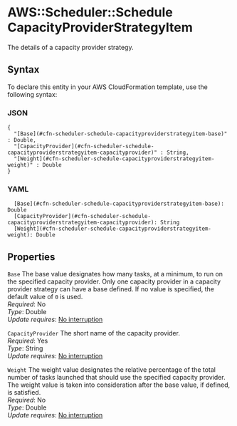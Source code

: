 # AWS::Scheduler::Schedule CapacityProviderStrategyItem<a name="aws-properties-scheduler-schedule-capacityproviderstrategyitem"></a>

The details of a capacity provider strategy\.

## Syntax<a name="aws-properties-scheduler-schedule-capacityproviderstrategyitem-syntax"></a>

To declare this entity in your AWS CloudFormation template, use the following syntax:

### JSON<a name="aws-properties-scheduler-schedule-capacityproviderstrategyitem-syntax.json"></a>

```
{
  "[Base](#cfn-scheduler-schedule-capacityproviderstrategyitem-base)" : Double,
  "[CapacityProvider](#cfn-scheduler-schedule-capacityproviderstrategyitem-capacityprovider)" : String,
  "[Weight](#cfn-scheduler-schedule-capacityproviderstrategyitem-weight)" : Double
}
```

### YAML<a name="aws-properties-scheduler-schedule-capacityproviderstrategyitem-syntax.yaml"></a>

```
  [Base](#cfn-scheduler-schedule-capacityproviderstrategyitem-base): Double
  [CapacityProvider](#cfn-scheduler-schedule-capacityproviderstrategyitem-capacityprovider): String
  [Weight](#cfn-scheduler-schedule-capacityproviderstrategyitem-weight): Double
```

## Properties<a name="aws-properties-scheduler-schedule-capacityproviderstrategyitem-properties"></a>

`Base`  <a name="cfn-scheduler-schedule-capacityproviderstrategyitem-base"></a>
The base value designates how many tasks, at a minimum, to run on the specified capacity provider\. Only one capacity provider in a capacity provider strategy can have a base defined\. If no value is specified, the default value of `0` is used\.  
*Required*: No  
*Type*: Double  
*Update requires*: [No interruption](https://docs.aws.amazon.com/AWSCloudFormation/latest/UserGuide/using-cfn-updating-stacks-update-behaviors.html#update-no-interrupt)

`CapacityProvider`  <a name="cfn-scheduler-schedule-capacityproviderstrategyitem-capacityprovider"></a>
The short name of the capacity provider\.  
*Required*: Yes  
*Type*: String  
*Update requires*: [No interruption](https://docs.aws.amazon.com/AWSCloudFormation/latest/UserGuide/using-cfn-updating-stacks-update-behaviors.html#update-no-interrupt)

`Weight`  <a name="cfn-scheduler-schedule-capacityproviderstrategyitem-weight"></a>
The weight value designates the relative percentage of the total number of tasks launched that should use the specified capacity provider\. The weight value is taken into consideration after the base value, if defined, is satisfied\.  
*Required*: No  
*Type*: Double  
*Update requires*: [No interruption](https://docs.aws.amazon.com/AWSCloudFormation/latest/UserGuide/using-cfn-updating-stacks-update-behaviors.html#update-no-interrupt)